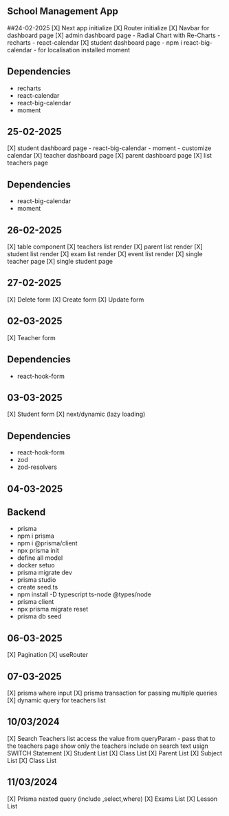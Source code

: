 ## School Management App
##24-02-2025
 [X] Next app initialize 
 [X] Router initialize 
 [X] Navbar for dashboard page
 [X] admin dashboard page
     - Radial Chart with Re-Charts
     - recharts 
     - react-calendar
 [X] student dashboard page
     - npm i react-big-calendar
     - for localisation installed moment

## Dependencies 
- recharts
- react-calendar
- react-big-calendar
- moment

## 25-02-2025
 [X] student dashboard page
     - react-big-calendar
     - moment
     - customize calendar
[X] teacher dashboard page
[X] parent dashboard page
[X] list teachers page
## Dependencies
- react-big-calendar
- moment

## 26-02-2025
[X] table component
[X] teachers list render
[X] parent list render
[X] student list render
[X] exam list render
[X] event list render
[X] single teacher page
[X] single student page

## 27-02-2025
[X] Delete form
[X] Create form
[X] Update form

## 02-03-2025
[X] Teacher form

## Dependencies
- react-hook-form

## 03-03-2025
[X] Student form
[X] next/dynamic (lazy loading)
## Dependencies
- react-hook-form
- zod
- zod-resolvers

## 04-03-2025
## Backend
- prisma
- npm i prisma
- npm i @prisma/client
- npx prisma init
- define all model
- docker setuo
- prisma migrate dev
- prisma studio
- create seed.ts
- npm install -D typescript ts-node @types/node
- prisma client
- npx prisma migrate reset  
- prisma db seed

## 06-03-2025
[X] Pagination
[X] useRouter

## 07-03-2025
[X] prisma where input
[X] prisma transaction for passing multiple queries
[X] dynamic query for teachers list

## 10/03/2024
[X] Search Teachers list 
      access the value from queryParam - pass that to the teachers page
      show only the teachers include on search text usign SWITCH Statement
[X] Student List
[X] Class List
[X] Parent List
[X] Subject List
[X] Class List

## 11/03/2024
 [X] Prisma nexted query (include ,select,where)
 [X] Exams List 
 [X] Lesson List

